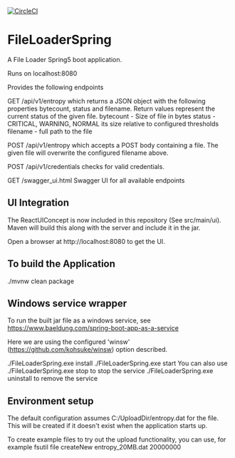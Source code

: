 [![CircleCI](https://circleci.com/gh/nosdod/FileLoaderSpring/tree/main.svg?style=svg)](https://circleci.com/gh/nosdod/FileLoaderSpring/tree/main)
# FileLoaderSpring

A File Loader Spring5 boot application.

Runs on localhost:8080

Provides the following endpoints

GET /api/v1/entropy which returns a JSON object with the following properties bytecount, status and filename.
Return values represent the current status of the given file.
bytecount - Size of file in bytes
status - CRITICAL, WARNING, NORMAL its size relative to configured thresholds
filename - full path to the file

POST /api/v1/entropy which accepts a POST body containing a file. The given file will overwrite the configured filename above.

POST /api/v1/credentials checks for valid credentials.

GET /swagger_ui.html Swagger UI for all available endpoints

## UI Integration
The ReactUIConcept is now included in this repository (See src/main/ui). Maven will build this 
along with the server and include it in the jar. 

Open a browser at http://localhost:8080 to get the UI.

## To build the Application
./mvnw clean package

## Windows service wrapper
To run the built jar file as a windows service, see
https://www.baeldung.com/spring-boot-app-as-a-service

Here we are using the configured 'winsw' (https://github.com/kohsuke/winsw) option described.

./FileLoaderSpring.exe install
./FileLoaderSpring.exe start
You can also use
./FileLoaderSpring.exe stop to stop the service
./FileLoaderSpring.exe uninstall to remove the service

## Environment setup
The default configuration assumes C:/UploadDir/entropy.dat for the file. 
This will be created if it doesn't exist when the application starts up.

To create example files to try out the upload functionality, you can use, for example 
fsutil file createNew entropy_20MB.dat 20000000
